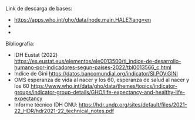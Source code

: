 Link de descarga de bases:

- https://apps.who.int/gho/data/node.main.HALE?lang=en
-
-

Bibliografía:

- IDH Eustat (2022)  https://es.eustat.eus/elementos/ele0013500/ti_indice-de-desarrollo-humano-por-indicadores-segun-paises-2022/tbl0013566_c.html
- Índice de Gini https://datos.bancomundial.org/indicator/SI.POV.GINI
- OMS esperanza de vida al nacer y los 60, esperanza de salud al nacer y los 60 https://www.who.int/data/gho/data/themes/topics/indicator-groups/indicator-group-details/GHO/life-expectancy-and-healthy-life-expectancy
- Informe técnico IDH ONU: https://hdr.undp.org/sites/default/files/2021-22_HDR/hdr2021-22_technical_notes.pdf
